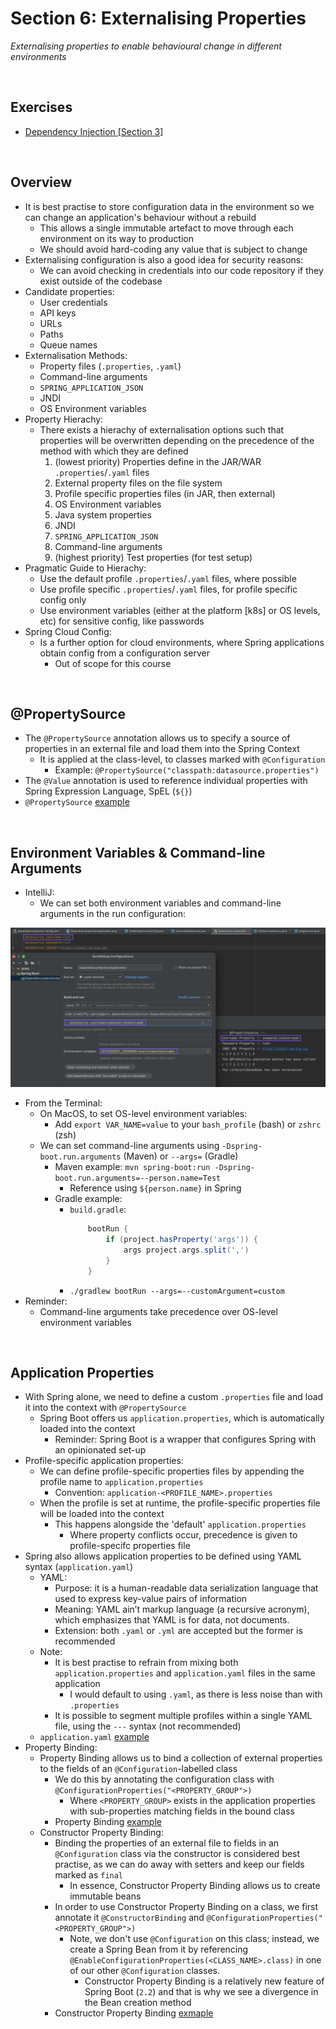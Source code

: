 # Section 6: Externalising Properties
*Externalising properties to enable behavioural change in different environments*

<br>

## Exercises
* [Dependency Injection [Section 3]](../03-dependency-injection/exercises/dependency-injection) 

<br>

## Overview
* It is best practise to store configuration data in the environment so we can change an application's behaviour without a rebuild
    * This allows a single immutable artefact to move through each environment on its way to production
    * We should avoid hard-coding any value that is subject to change
* Externalising configuration is also a good idea for security reasons:
    * We can avoid checking in credentials into our code repository if they exist outside of the codebase
* Candidate properties:
    * User credentials
    * API keys
    * URLs
    * Paths
    * Queue names
* Externalisation Methods:
    * Property files (`.properties`, `.yaml`)
    * Command-line arguments
    * `SPRING_APPLICATION_JSON`
    * JNDI
    * OS Environment variables
* Property Hierachy:
    * There exists a hierachy of externalisation options such that properties will be overwritten depending on the precedence of the method with which they are defined
        1. (lowest priority) Properties define in the JAR/WAR `.properties`/`.yaml` files
        2. External property files on the file system
        3. Profile specific properties files (in JAR, then external)
        4. OS Environment variables
        5. Java system properties
        6. JNDI
        7. `SPRING_APPLICATION_JSON`
        8. Command-line arguments
        9. (highest priority) Test properties (for test setup)
* Pragmatic Guide to Hierachy:
    * Use the default profile `.properties`/`.yaml` files, where possible
    * Use profile specific `.properties`/`.yaml` files, for profile specific config only
    * Use environment variables (either at the platform [k8s] or OS levels, etc) for sensitive config, like passwords
* Spring Cloud Config:
    * Is a further option for cloud environments, where Spring applications obtain config from a configuration server
        * Out of scope for this course

<br>

## @PropertySource
* The `@PropertySource` annotation allows us to specify a source of properties in an external file and load them into the Spring Context
    * It is applied at the class-level, to classes marked with `@Configuration`
        * Example: `@PropertySource("classpath:datasource.properties")`
* The `@Value` annotation is used to reference individual properties with Spring Expression Language, SpEL (`${}`)
* `@PropertySource` [example](../03-dependency-injection/exercises/dependency-injection/src/main/java/com/jrsmiffy/springguru/dependencyinjection/config/GreetingServiceConfig.java)

<br>

## Environment Variables & Command-line Arguments
* IntelliJ:
    * We can set both environment variables and command-line arguments in the run configuration:

<img src="./res/intellij-runtime-args.png" width="800px">

<br>

* From the Terminal:
    * On MacOS, to set OS-level environment variables:
        * Add `export VAR_NAME=value` to your `bash_profile` (bash) or `zshrc` (zsh)
    * We can set command-line arguments using `-Dspring-boot.run.arguments` (Maven) or `--args=` (Gradle)
        * Maven example: `mvn spring-boot:run -Dspring-boot.run.arguments=--person.name=Test`
            * Reference using `${person.name}` in Spring
        * Gradle example:
            * `build.gradle`:
                ```groovy
                    bootRun {
                        if (project.hasProperty('args')) {
                            args project.args.split(',')
                        }
                    }
                ```
            * `./gradlew bootRun --args=--customArgument=custom`
* Reminder:
    * Command-line arguments take precedence over OS-level environment variables

<br>

## Application Properties
* With Spring alone, we need to define a custom `.properties` file and load it into the context with `@PropertySource`
    * Spring Boot offers us `application.properties`, which is automatically loaded into the context
        * Reminder: Spring Boot is a wrapper that configures Spring with an opinionated set-up
* Profile-specific application properties:
    * We can define profile-specific properties files by appending the profile name to `application.properties`
        * Convention: `application-<PROFILE_NAME>.properties`
    * When the profile is set at runtime, the profile-specific properties file will be loaded into the context
        * This happens alongside the 'default' `application.properties` 
            * Where property conflicts occur, precedence is given to profile-specifc properties file
* Spring also allows application properties to be defined using YAML syntax (`application.yaml`)
    * YAML:
        * Purpose: it is a human-readable data serialization language that used to express key-value pairs of information
        * Meaning: YAML ain’t markup language (a recursive acronym), which emphasizes that YAML is for data, not documents. 
        * Extension: both `.yaml` or `.yml` are accepted but the former is recommended
    * Note:
        * It is best practise to refrain from mixing both `application.properties` and `application.yaml` files in the same application
            * I would default to using `.yaml`, as there is less noise than with `.properties`
        * It is possible to segment multiple profiles within a single YAML file, using the `---` syntax (not recommended)
    * `application.yaml` [example](../03-dependency-injection/exercises/dependency-injection/src/main/resources/application-local.yaml)
* Property Binding:
    * Property Binding allows us to bind a collection of external properties to the fields of an `@Configuration`-labelled class
        * We do this by annotating the configuration class with `@ConfigurationProperties("<PROPERTY_GROUP">)`
            * Where `<PROPERTY_GROUP>` exists in the application properties with sub-properties matching fields in the bound class
        * Property Binding [example](../03-dependency-injection/exercises/dependency-injection/src/main/java/com/jrsmiffy/springguru/dependencyinjection/config/DataSourceConfig.java)
    * Constructor Property Binding:
        * Binding the properties of an external file to fields in an `@Configuration` class via the constructor is considered best practise, as we can do away with setters and keep our fields marked as `final`
            * In essence, Constructor Property Binding allows us to create immutable beans
        * In order to use Constructor Property Binding on a class, we first annotate it `@ConstructorBinding` and `@ConfigurationProperties("<PROPERTY_GROUP">)`
            * Note, we don't use `@Configuration` on this class; instead, we create a Spring Bean from it by referencing `@EnableConfigurationProperties(<CLASS_NAME>.class)` in one of our other `@Configuration` classes.
                * Constructor Property Binding is a relatively new feature of Spring Boot (`2.2`) and that is why we see a divergence in the Bean creation method
        * Constructor Property Binding [exmaple](../03-dependency-injection/exercises/dependency-injection/src/main/java/com/jrsmiffy/springguru/dependencyinjection/config/DataSourceConstructorConfig.java)